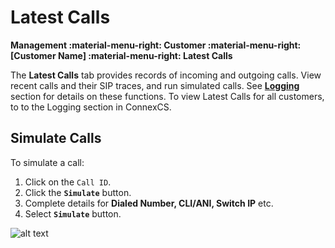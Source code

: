 # Latest Calls
**Management :material-menu-right: Customer :material-menu-right: [Customer Name] :material-menu-right: Latest Calls**

The **Latest Calls** tab provides records of incoming and outgoing calls. View recent calls and their SIP traces, and run simulated calls. See [**Logging**](https://docs.connexcs.com/logging/) section for details on these functions. To view Latest Calls for all customers, to to the Logging section in ConnexCS. 

## Simulate Calls
To simulate a call: 

1. Click on the `Call ID`.
2. Click the **`Simulate`** button.
3. Complete details for **Dialed Number, CLI/ANI, Switch IP** etc.
4. Select **`Simulate`** button.

![alt text][simulate-call]

[simulate-call]: /customer/img/52.png "Simulate Call"
